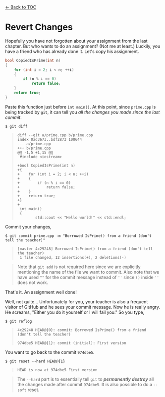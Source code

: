 [<- Back to TOC](https://github.com/Hindol/git-tutorial/blob/master/README.md)

# Revert Changes
Hopefully you have not forgotten about your assignment from the last chapter. But who wants to do an assignment? (Not me at least.) Luckily, you have a friend who has already done it. Let's copy his assignment.

```c++
bool CopiedIsPrime(int n)
{
    for (int i = 2; i < n; ++i)
    {
        if (n % i == 0)
            return false;
    }
    return true;
}
```

Paste this function just before `int main()`. At this point, since `prime.cpp` is being tracked by `git`, it can tell you _all the changes you made since the last commit_.

    $ git diff

> `diff --git a/prime.cpp b/prime.cpp`  
> `index 0ad3673..bdf2873 100644`  
> `--- a/prime.cpp`  
> `+++ b/prime.cpp`  
> `@@ -1,5 +1,15 @@`  
> ` #include <iostream>`  
>  
> `+bool CopiedIsPrime(int n)`  
> `+{`  
> `+    for (int i = 2; i < n; ++i)`  
> `+    {`  
> `+        if (n % i == 0)`  
> `+            return false;`  
> `+    }`  
> `+    return true;`  
> `+}`  
> `+`  
> ` int main()`  
> ` {`  
> `        std::cout << "Hello world!" << std::endl;`

Commit your changes,

    $ git commit prime.cpp -m "Borrowed IsPrime() from a friend (don't tell the teacher)"

> `[master 4c29248] Borrowed IsPrime() from a friend (don't tell the teacher)`  
> ` 1 file changed, 12 insertions(+), 2 deletions(-)`

> Note that `git add` is not required here since we are explicitly mentioning the name of the file we want to commit. Also note that we have used `""`  for the commit message instead of `''` since `()` inside `''` does not work.

That's it. An assignment well done!

Well, not quite...
Unfortunately for you, your teacher is also a frequent visitor of GitHub and he sees your commit message. Now he is really angry. He screams, "Either you do it yourself or I will fail you." So you type,

    $ git reflog

> `4c29248 HEAD@{0}: commit: Borrowed IsPrime() from a friend (don't tell the teacher)`
>
> `974dbe5 HEAD@{1}: commit (initial): First version`

You want to go back to the commit `974dbe5`.

    $ git reset --hard HEAD@{1}

> `HEAD is now at 974dbe5 First version`

> The `--hard` part is to essentially tell `git` to ___permanently destroy___ all the changes made after commit `974dbe5`. It is also possible to do a `--soft` reset.